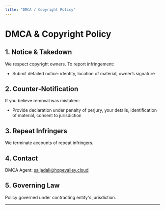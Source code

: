 ```yaml
---
title: "DMCA / Copyright Policy"
---
```


# DMCA & Copyright Policy

## 1. Notice & Takedown  
We respect copyright owners. To report infringement:
- Submit detailed notice: identity, location of material, owner’s signature

## 2. Counter‑Notification  
If you believe removal was mistaken:
- Provide declaration under penalty of perjury, your details, identification of material, consent to jurisdiction

## 3. Repeat Infringers  
We terminate accounts of repeat infringers.

## 4. Contact  
DMCA Agent: sajjadali@hopevalley.cloud

## 5. Governing Law  
Policy governed under contracting entity's jurisdiction.

---

